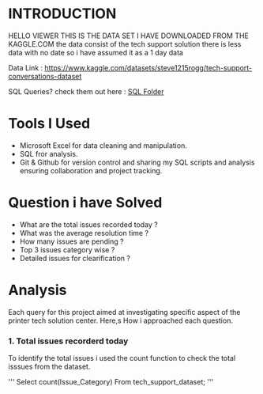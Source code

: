 # INTRODUCTION   
HELLO VIEWER THIS IS THE DATA SET I HAVE DOWNLOADED FROM THE KAGGLE.COM the data consist of the tech support solution there is less data with no date so i have assumed it as a 1 day data

Data Link : https://www.kaggle.com/datasets/steve1215rogg/tech-support-conversations-dataset

SQL Queries? check them out here : [SQL Folder](/SQL%20Folder/)

# Tools I Used
- Microsoft Excel for data cleaning and manipulation.
- SQL fror analysis.
- Git & Github for version control and sharing my SQL scripts and analysis ensuring collaboration and project tracking.

# Question i have Solved
- What are the total issues recorded today ?
- What was the average resolution time ?
- How many issues are pending ?
- Top 3 issues category wise ?
- Detailed issues for clearification ?

# Analysis
Each query for this project aimed at investigating specific aspect of the printer tech solution center.
Here,s How i approached each question.

### 1. Total issues recorderd today
To identify the total issues i used the count function to check the total isssues from the dataset.

'''
Select count(Issue_Category)
From tech_support_dataset;
'''
